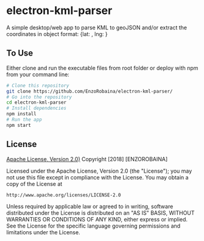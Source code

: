 # electron-kml-parser
A simple desktop/web app to parse KML to geoJSON and/or extract the coordinates in object format: {lat: , lng: }

## To Use

Either clone and run the executable files from root folder or deploy with npm from your command line:

```bash
# Clone this repository
git clone https://github.com/EnzoRobaina/electron-kml-parser/
# Go into the repository
cd electron-kml-parser
# Install dependencies
npm install
# Run the app
npm start
```
## License

[Apache License, Version 2.0)](LICENSE.md)
Copyright [2018] [ENZOROBAINA]

Licensed under the Apache License, Version 2.0 (the "License");
you may not use this file except in compliance with the License.
You may obtain a copy of the License at

    http://www.apache.org/licenses/LICENSE-2.0

Unless required by applicable law or agreed to in writing, software
distributed under the License is distributed on an "AS IS" BASIS,
WITHOUT WARRANTIES OR CONDITIONS OF ANY KIND, either express or implied.
See the License for the specific language governing permissions and
limitations under the License.
